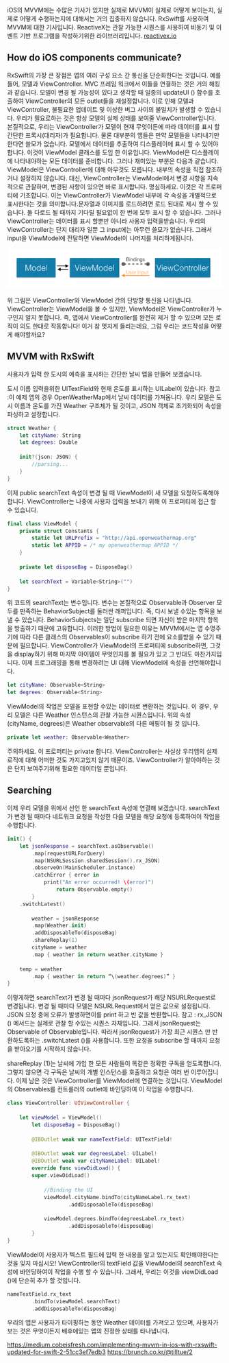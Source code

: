 iOS의 MVVM에는 수많은 기사가 있지만 실제로 MVVM이 실제로 어떻게 보이는지, 실제로 어떻게 수행하는지에 대해서는 거의 집중하지 않습니다. RxSwift를 사용하여 MVVM에 대한 기사입니다.
ReactiveX는 관찰 가능한 시퀀스를 사용하여 비동기 및 이벤트 기반 프로그램을 작성하기위한 라이브러리입니다. [reactivex.io](http://reactivex.io)

## How do iOS components communicate?
RxSwift의 가장 큰 장점은 앱의 여러 구성 요소 간 통신을 단순화한다는 것입니다. 예를 들어, 모델과 ViewController. MVC 프레임 워크에서 이들을 연결하는 것은 거의 해킹과 같습니다.
모델이 변경 될 가능성이 있다고 생각할 때 일종의 updateUI () 함수를 호출하여 ViewController의 모든 outlet들을 재설정합니다.
이로 인해 모델과 ViewController, 불필요한 업데이트 및 이상한 버그 사이의 불일치가 발생할 수 있습니다.
우리가 필요로하는 것은 항상 모델의 실제 상태를 보여줄 ViewController입니다. 본질적으로, 우리는 ViewController가 모델이 현재 무엇이든에 따라 데이터를 표시 할 간단한 프록시(대리자)가 필요합니다.
물론 대부분의 앱들은 만약 모델들을 나타내기만 한다면 쓸모가 없습니다. 모델에서 데이터를 추출하여 디스플레이에 표시 할 수 있어야합니다. 
 이것이 ViewModel 클래스를 도입 한 이유입니다. ViewModel은 디스플레이에 나타내야하는 모든 데이터를 준비합니다.
그러나 재미있는 부분은 다음과 같습니다. ViewModel은 ViewController에 대해 아무것도 모릅니다. 내부의 속성을 직접 참조하거나 설정하지 않습니다. 대신, ViewController는 ViewModel에서 변경 사항을 지속적으로 관찰하며, 변경된 사항이 있으면 바로 표시합니다.
명심하세요. 이것은 각 프로퍼티에 기초합니다. 이는 ViewController가 ViewModel 내부에 각 속성을 개별적으로 표시한다는 것을 의미합니다.문자열과 이미지를 로드하려면 로드 된대로 제시 할 수 있습니다. 둘 다로드 될 때까지 기다릴 필요없이 한 번에 모두 표시 할 수 있습니다. 
그러나 ViewController는 데이터를 표시 할뿐만 아니라 사용자 입력을받습니다. 우리의 ViewController는 단지 대리자 일뿐 그 input에는 아무런 쓸모가 없습니다. 그래서 input을 ViewModel에 전달하면 ViewModel이 나머지를 처리하게됩니다.

![MVVM](../images/MVVM.png)

위 그림은 ViewController와 ViewModel 간의 단방향 통신을 나타냅니다. ViewController는 ViewModel을 볼 수 있지만, ViewModel은 ViewController가 누구인지 알지 못합니다. 즉, 앱에서 ViewController를 완전히 제거 할 수 있으며 모든 로직이 의도 한대로 작동합니다!
이거 참 멋지게 들리는데요, 그럼 우리는 코드작성을 어떻게 해야할까요?

## MVVM with RxSwift
사용자가 입력 한 도시의 예측을 표시하는 간단한 날씨 앱을 만들어 보겠습니다.

도시 이름 입력을위한 UITextField와 현재 온도를 표시하는 UILabel이 있습니다.
참고 :이 예제 앱의 경우 OpenWeatherMap에서 날씨 데이터를 가져옵니다.
우리 모델은 도시 이름과 온도를 가진 Weather 구조체가 될 것이고, JSON 객체로 초기화되어 속성을 파싱하고 설정합니다.

``` swift
struct Weather {
	let cityName: String
	let degrees: Double

	init?(json: JSON) {
		//parsing...
	}
}
```

이제 public searchText 속성이 변경 될 때 ViewModel이 새 모델을 요청하도록해야합니다. ViewController는 나중에 사용자 입력을 보내기 위해 이 프로퍼티에 접근 할 수 있습니다.

``` swift 
final class ViewModel {
	private struct Constants {
		static let URLPrefix = "http://api.openweathermap.org"
		static let APPID = /* my openweathermap APPID */
	}

	private let disposeBag = DisposeBag()

	let searchText = Variable<String>("")
} 
```
위 코드의 searchText는 변수입니다. 변수는 본질적으로 Observable과 Observer 모두를 만족하는 BehaviorSubject를 둘러싼 래퍼입니다. 즉, 다시 보낼 수있는 항목을 보낼 수 있습니다.
BehaviorSubjects는 일단 subscribe 되면 자신이 받은 마지막 항목을 방출하기 때문에 고유합니다. 이러한 방법이 필요한 이유는 MVVM에서는 앱 수명주기에 따라 다른 클래스의 Observables이 subscribe 하기 전에 요소를받을 수 있기 때문에 필요합니다.
ViewController가 ViewModel의 프로퍼티에 subscribe하면, 그것을 display하기 위해 마지막 아이템이 무엇인지를 볼 필요가 있고 그 반대도 마찬가지입니다.
이제 프로그래밍을 통해 변경하려는 UI 대해 ViewModel에 속성을 선언해야합니다.

``` swift
let cityName: Observable<String>
let degrees: Observable<String>
```

ViewModel의 작업은 모델을 표현할 수있는 데이터로 변환하는 것입니다. 이 경우, 우리 모델은 다른 Weather 인스턴스의 관찰 가능한 시퀀스입니다. 위의 속성 (cityName, degrees)은 Weather observable의 다른 매핑이 될 것 입니다.

``` swift
private let weather: Observable<Weather>
```

주의하세요. 이 프로퍼티는 private 합니다. ViewController는 사실상 우리앱의 실제 로직에 대해 어떠한 것도 가지고있지 않기 때문이죠. ViewController가 알아야하는 것은 단지 보여주기위해 필요한 데이터일 뿐입니다.

## Searching
이제 우리 모델을 위에서 선언 한 searchText 속성에 연결해 보겠습니다. searchText가 변경 될 때마다 네트워크 요청을 작성한 다음 모델을 해당 요청에 등록하여이 작업을 수행합니다.

``` swift
init() {
	let jsonResponse = searchText.asObservable()
		.map(requestURLForQuery)
		.map(NSURLSession.sharedSession().rx_JSON)
		.observeOn(MainScheduler.instance)
		.catchError { error in
			print("An error occurred! \(error)")
				return Observable.empty()
		}
	.switchLatest()

		weather = jsonResponse
		.map(Weather.init)
		.addDisposableTo(disposeBag)
		.shareReplay(1)
		cityName = weather
		.map { weather in return weather.cityName }

	temp = weather
		.map { weather in return “\(weather.degrees)” }
}
```

이렇게하면 searchText가 변경 될 때마다 jsonRequest가 해당 NSURLRequest로 변경됩니다. 변경 될 때마다 모델은 NSURLRequest에서 얻은 값으로 설정됩니다.
JSON 요청 중에 오류가 발생하면이를 print 하고 빈 값을 반환합니다.
참고 : rx_JSON () 메서드는 실제로 관찰 할 수있는 시퀀스 자체입니다. 그래서 jsonRequest는 Observable of Observable입니다. 따라서 jsonRequest가 가장 최근 시퀀스 만 반환하도록하는 .switchLatest ()를 사용합니다. 또한 요청을 subscribe 할 때까지 요청을 받아오기를 시작하지 않습니다.

shareReplay (1)는 날씨에 가입 한 모든 사람들이 똑같은 정확한 구독을 얻도록합니다. 그렇지 않으면 각 구독은 날씨의 개별 인스턴스를 호출하고 요청은 여러 번 이루어집니다.
이제 남은 것은 ViewController를 ViewModel에 연결하는 것입니다. ViewModel의 Observables를 컨트롤러의 outlet에 바인딩하여 이 작업을 수행합니다.

``` swift
class ViewController: UIViewController {

	let viewModel = ViewModel()
		let disposeBag = DisposeBag()

		@IBOutlet weak var nameTextField: UITextField!

		@IBOutlet weak var degreesLabel: UILabel!
		@IBOutlet weak var cityNameLabel: UILabel!
		override func viewDidLoad() {
		super.viewDidLoad()

			//Binding the UI
			viewModel.cityName.bindTo(cityNameLabel.rx_text)
					.addDisposableTo(disposeBag)

			viewModel.degrees.bindTo(degreesLabel.rx_text)
					.addDisposableTo(disposeBag)
		}
}
```

ViewModel이 사용자가 텍스트 필드에 입력 한 내용을 알고 있는지도 확인해야한다는 것을 잊지 마십시오! ViewController의 textField 값을 ViewModel의 searchText 속성에 바인딩하여이 작업을 수행 할 수 있습니다. 그래서, 우리는 이것을 viewDidLoad ()에 단순히 추가 할 것입니다.

``` swift
nameTextField.rx_text
		.bindTo(viewModel.searchText)
		.addDisposableTo(disposeBag)
```

우리의 앱은 사용자가 타이핑하는 동안 Weather 데이터를 가져오고 있으며, 사용자가 보는 것은 무엇이든지 배후에있는 앱의 진정한 상태를 타나냅니다.

https://medium.cobeisfresh.com/implementing-mvvm-in-ios-with-rxswift-updated-for-swift-2-51cc3ef7edb3
https://brunch.co.kr/@tilltue/2
